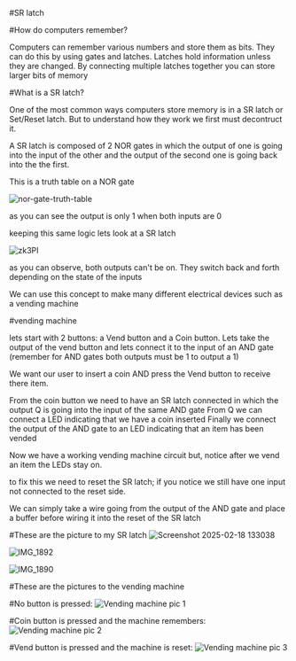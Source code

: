 #SR latch



#How do computers remember?

Computers can remember various numbers and store them as bits. They can do this by using gates and latches. Latches hold information unless they are changed.
By connecting multiple latches together you can store larger bits of memory 

#What is a SR latch?

One of the most common ways computers store memory is in a SR latch or Set/Reset latch. But to understand how they work we first must decontruct it.

A SR latch is composed of 2 NOR gates in which the output of one is going into the input of the other and the output of the second one is going back into the the first.

This is a truth table on a NOR gate

![nor-gate-truth-table](https://github.com/user-attachments/assets/8723d4c2-ea96-42db-b50c-bb270db5e6c9)

as you can see the output is only 1 when both inputs are 0

keeping this same logic lets look at a SR latch

![zk3PI](https://github.com/user-attachments/assets/6df23dbb-36b1-4dd5-8331-5fd44fa1937e)

as you can observe, both outputs can't be on. They switch back and forth depending on the state of the inputs

We can use this concept to make many different electrical devices such as a vending machine



#vending machine


lets start with 2 buttons: a Vend button and a Coin button.
Lets take the output of the vend button and lets connect it to the input of an AND gate (remember for AND gates both outputs must be 1 to output a 1)

We want our user to insert a coin AND press the Vend button to receive there item.

From the coin button we need to have an SR latch connected in which the output Q is going into the input of the same AND gate
From Q we can connect a LED indicating that we have a coin inserted
Finally we connect the output of the AND gate to an LED indicating that an item has been vended

Now we have a working vending machine circuit but, notice after we vend an item the LEDs stay on.

to fix this we need to reset the SR latch; if you notice we still have one input not connected to the reset side.

We can simply take a wire going from the output of the AND gate and place a buffer before wiring it into the reset of the SR latch


#These are the picture to my SR latch
![Screenshot 2025-02-18 133038](https://github.com/user-attachments/assets/a504a83e-a6e5-48d2-8fea-dd4fadd3ec02)


![IMG_1892](https://github.com/user-attachments/assets/0e3720af-bdb3-4a8a-9fe4-4c1fa942c057)

![IMG_1890](https://github.com/user-attachments/assets/91b1732b-d0d2-41d4-ae76-8f8bcdeb4cb1)

#These are the pictures to the vending machine 

#No button is pressed:
![Vending machine pic 1](https://github.com/user-attachments/assets/95c4c607-a59d-4ee8-a8a4-740d8c3f8da8)


#Coin button is pressed and the machine remembers:
![Vending machine pic 2](https://github.com/user-attachments/assets/8d60d364-bed4-4e35-b857-336cd2489d3b)



#Vend button is pressed and the machine is reset:
![Vending machine pic 3](https://github.com/user-attachments/assets/bfea73f6-4856-4774-85f0-7175b33ce1ef)





